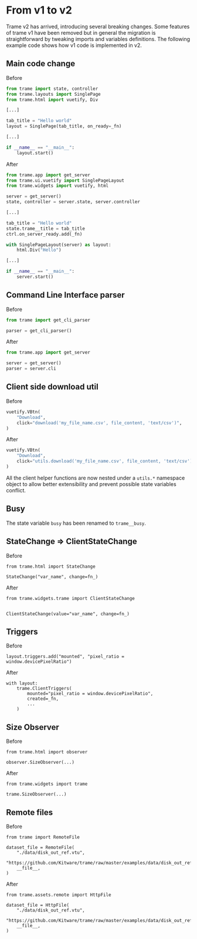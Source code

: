 # From v1 to v2

Trame v2 has arrived, introducing several breaking changes. Some features of trame v1 have been removed but in general the migration is straightforward by tweaking imports and variables definitions. The following example code shows how v1 code is implemented in v2.

## Main code change

Before

```python
from trame import state, controller
from trame.layouts import SinglePage
from trame.html import vuetify, Div

[...]

tab_title = "Hello world"
layout = SinglePage(tab_title, on_ready=_fn)

[...]

if __name__ == "__main__":
    layout.start()
```

After

```python
from trame.app import get_server
from trame.ui.vuetify import SinglePageLayout
from trame.widgets import vuetify, html

server = get_server()
state, controller = server.state, server.controller

[...]

tab_title = "Hello world"
state.trame__title = tab_title
ctrl.on_server_ready.add(_fn)

with SinglePageLayout(server) as layout:
    html.Div("Hello")

[...]

if __name__ == "__main__":
    server.start()
```
## Command Line Interface parser

Before

```python
from trame import get_cli_parser

parser = get_cli_parser()
```

After

```python
from trame.app import get_server

server = get_server()
parser = server.cli
```

## Client side download util

Before

```python
vuetify.VBtn(
    "Download",
    click="download('my_file_name.csv', file_content, 'text/csv')",
)
```

After

```python
vuetify.VBtn(
    "Download",
    click="utils.download('my_file_name.csv', file_content, 'text/csv')",
)
```

All the client helper functions are now nested under a `utils.*` namespace object to allow better extensibility and prevent possible state variables conflict.

## Busy

The state variable `busy` has been renamed to `trame__busy`.


## StateChange => ClientStateChange

Before

```
from trame.html import StateChange

StateChange("var_name", change=fn_)
```

After

```
from trame.widgets.trame import ClientStateChange


ClientStateChange(value="var_name", change=fn_)
```

## Triggers

Before

```
layout.triggers.add("mounted", "pixel_ratio = window.devicePixelRatio")
```

After

```
with layout:
    trame.ClientTriggers(
        mounted="pixel_ratio = window.devicePixelRatio",
        created=_fn,
        ...
    )
```

## Size Observer

Before

```
from trame.html import observer

observer.SizeObserver(...)
```

After

```
from trame.widgets import trame

trame.SizeObserver(...)
```

## Remote files

Before

```
from trame import RemoteFile

dataset_file = RemoteFile(
    "./data/disk_out_ref.vtu",
    "https://github.com/Kitware/trame/raw/master/examples/data/disk_out_ref.vtu",
    __file__,
)
```

After

```
from trame.assets.remote import HttpFile

dataset_file = HttpFile(
    "./data/disk_out_ref.vtu",
    "https://github.com/Kitware/trame/raw/master/examples/data/disk_out_ref.vtu",
    __file__,
)
```
